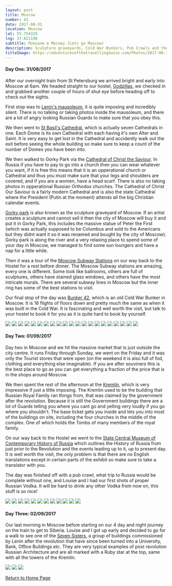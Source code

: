 ```yaml
---
layout: post
title: Moscow
number: 41
date: 2017-08-31
location: Moscow
lat: 55.754329
lng: 37.621198
subtitle: Поехали в Москву (Lets go Moscow)
description: Sculpture graveyards, Cold War Bunkers, Pub Crawls and the Kremlin!
titleImage: https://adventuresofthetravellingtwins.com/Photos/2017-08-31-Moscow/cover-min.JPG
---
```


<h4>Day One: 31/08/2017</h4>

After our overnight train from St Petersburg we arrived bright and early into Moscow at 6am. We headed straight to our hostel, <a target="_blank" href="http://godzillashostel.com/">Godzillas</a>, we checked in and grabbed another couple of hours of shut eye before heading off to check out the sights.

First stop was to <a target="_blank" href="http://www.moscow.info/red-square/lenin-mausoleum.aspx">Lenin's mausoleum</a>, it is quite imposing and incredibly silent. There is no talking or taking photos inside the mausoleum, and there are a lot of angry looking Russian Guards to make sure that you obey this. 

We then went to <a target="_blank" href="http://www.moscow.info/red-square/st-basils-cathedral.aspx">St Basil's Cathedral</a>, which is actually seven Cathedrals in one. Each Dome is its own Cathedral with each having it's own Alter and Saint. It is very easy to get lost in the Cathedral and accidently walk out the exit before seeing the whole building so make sure to keep a count of the number of Domes you have been into.  

We then walked to Gorky Park via the <a target="_blank" href="http://www.moscow.info/orthodox-moscow/cathedral-christ-saviour.aspx">Cathedral of Christ the Saviour</a>. In Russia if you have to pay to go into a church then you can wear whatever you want, if it is free this means that it is an opperational church or Cathedral and thus you must make sure that your legs and shoulders are covered, and if you are a women, have a head scarf. There is also no taking photos in opperational Russian Orthodox churches. The Cathedral of Christ Our Saviour is a fairly modern Cathedral and is also the state Cathedral where the President (Putin at the moment) attends all the big Christian calendar events. 

<a target="_blank" href="http://www.moscow.info/parks/gorky-park.aspx">Gorky park</a> is also known as the sculpture graveyard of Moscow. If an artist creates a sculpture and cannot sell it then the city of Moscow will buy it and put it in Gorky Park, this includes the massive statue of Peter the First (which was actually supposed to be Columbus and sold to the Americans but they didnt want it so it was renamed and bought by the city of Moscow). Gorky park is along the river and a very relaxing place to spend some of your day in Moscow, we managed to find some sun loungers and have a nap for a little while. 

Then it was a tour of the <a target="_blank" href="http://www.creativevisualart.com/2013/05/21/11-of-moscows-most-beautiful-metro-stations">Moscow Subway Stations</a> on our way back to the Hostel for a rest before dinner. The Moscow Subway stations are amazing, every one is different. Some look like ballrooms, others are full of sculptures, others have stained glass windows, and others have the most intricate murals. There are several subway lines in Moscow but the inner ring has some of the best stations to visit. 

Our final stop of the day was <a target="_blank" href="http://bunker42.com/eng/">Bunker 42</a>, which is an old Cold War Bunker in Moscow. It is 18 flights of floors down and pretty much the same as when it was built in the Cold War. It is fascinating and well worth the visit, but talk to your hostel to book it for you as it is quite hard to book by yourself. 

<img src="https://adventuresofthetravellingtwins.com/Photos/2017-08-31-Moscow/day11-min.JPG" class="image1">
<img src="https://adventuresofthetravellingtwins.com/Photos/2017-08-31-Moscow/day12-min.JPG" class="image1">
<img src="https://adventuresofthetravellingtwins.com/Photos/2017-08-31-Moscow/day13-min.JPG" class="image1">
<img src="https://adventuresofthetravellingtwins.com/Photos/2017-08-31-Moscow/day14-min.JPG" class="image1">
<img src="https://adventuresofthetravellingtwins.com/Photos/2017-08-31-Moscow/day15-min.JPG" class="image1">
<img src="https://adventuresofthetravellingtwins.com/Photos/2017-08-31-Moscow/day16-min.JPG" class="image1">
<img src="https://adventuresofthetravellingtwins.com/Photos/2017-08-31-Moscow/day17-min.JPG" class="image1">
<img src="https://adventuresofthetravellingtwins.com/Photos/2017-08-31-Moscow/day18-min.JPG" class="image1">
<img src="https://adventuresofthetravellingtwins.com/Photos/2017-08-31-Moscow/day19-min.JPG" class="image1">
<img src="https://adventuresofthetravellingtwins.com/Photos/2017-08-31-Moscow/day110-min.JPG" class="image1">
<img src="https://adventuresofthetravellingtwins.com/Photos/2017-08-31-Moscow/day111-min.JPG" class="image1">
<img src="https://adventuresofthetravellingtwins.com/Photos/2017-08-31-Moscow/day112-min.JPG" class="image1">
<img src="https://adventuresofthetravellingtwins.com/Photos/2017-08-31-Moscow/day113-min.JPG" class="image1">
<img src="https://adventuresofthetravellingtwins.com/Photos/2017-08-31-Moscow/day114-min.JPG" class="image1">
<img src="https://adventuresofthetravellingtwins.com/Photos/2017-08-31-Moscow/day115-min.JPG" class="image1">
<img src="https://adventuresofthetravellingtwins.com/Photos/2017-08-31-Moscow/day116-min.JPG" class="image1">
<img src="https://adventuresofthetravellingtwins.com/Photos/2017-08-31-Moscow/day117-min.JPG" class="image1">
<img src="https://adventuresofthetravellingtwins.com/Photos/2017-08-31-Moscow/day118-min.JPG" class="image1">
<img src="https://adventuresofthetravellingtwins.com/Photos/2017-08-31-Moscow/day119-min.JPG" class="image1">
<img src="https://adventuresofthetravellingtwins.com/Photos/2017-08-31-Moscow/day120-min.JPG" class="image1">
<img src="https://adventuresofthetravellingtwins.com/Photos/2017-08-31-Moscow/day121-min.JPG" class="image1">

<h4>Day Two: 01/09/2017</h4>

Day two in Moscow and we hit the massive market that is just outside the city centre. It runs Friday through Sunday, we went on the Friday and it was only the Tourist stores that were open (on the weekend it is also full of fod, clothing and everything else imaginable). If you are after souviners this is the best place to go as you can get everything a fraction of the price that is in the shops around Moscow. 

We then spent the rest of the afternoon at the <a target="_blank" href="https://www.kreml.ru/?cmd=00000000000000000110000000000000000&cmdex=409000000000000000000">Kremlin</a>, which is very impressive if just a little imposing. The Kremlin used to be the building that Russian Royal Family ran things from, that was claimed by the government after the revolution. Because it is still the Government buildings there are a lot of Guards telling you where you cant go and yelling very loudly if you go where you shouldn't. The base ticket gets you inside and lets you into most of the buildings on site, including the four churches in the middle of the complex. One of which holds the Tombs of many members of the royal family. 

On our way back to the Hostel we went to the <a target="_blank" href="http://www.russianmuseums.info/M388">State Central Museum of Contemporary History of Russia</a> which outlines the History of Russia from just prior to the Revolution and the events leading up to it, up to present day. It is well worth the visit, the only problem is that there are no English translations except in certain parts of the exhibit so make sure to take a translator with you. 

The day was finished off with a pub crawl, what trip to Russia would be complete without one, and Louise and I had our first shots of proper Russian Vodka. It will be hard to drink any other Vodka from now on, this stuff is so nice!

<img src="https://adventuresofthetravellingtwins.com/Photos/2017-08-31-Moscow/day21-min.JPG" class="image1">
<img src="https://adventuresofthetravellingtwins.com/Photos/2017-08-31-Moscow/day22-min.JPG" class="image1">
<img src="https://adventuresofthetravellingtwins.com/Photos/2017-08-31-Moscow/day23-min.JPG" class="image1">
<img src="https://adventuresofthetravellingtwins.com/Photos/2017-08-31-Moscow/day24-min.JPG" class="image1">
<img src="https://adventuresofthetravellingtwins.com/Photos/2017-08-31-Moscow/day25-min.JPG" class="image1">
<img src="https://adventuresofthetravellingtwins.com/Photos/2017-08-31-Moscow/day26-min.JPG" class="image1">
<img src="https://adventuresofthetravellingtwins.com/Photos/2017-08-31-Moscow/day27-min.JPG" class="image1">
<img src="https://adventuresofthetravellingtwins.com/Photos/2017-08-31-Moscow/day28-min.JPG" class="image1">
<img src="https://adventuresofthetravellingtwins.com/Photos/2017-08-31-Moscow/day29-min.JPG" class="image1">
<img src="https://adventuresofthetravellingtwins.com/Photos/2017-08-31-Moscow/day210-min.JPG" class="image1">
<img src="https://adventuresofthetravellingtwins.com/Photos/2017-08-31-Moscow/day211-min.JPG" class="image1">
<img src="https://adventuresofthetravellingtwins.com/Photos/2017-08-31-Moscow/day212-min.JPG" class="image1">


<h4>Day Three: 02/09/2017</h4>

Our last morning in Moscow before starting on our 4 day and night journey on the train to get to Siberia. Louise and I got up early and decided to go for a walk to see one of the <a target="_blank" href="https://www.inyourpocket.com/moscow/Stalins-Seven-Sisters_70480f">Seven Sisters</a>, a group of buildings commissioned by Lenin after the revolution that have since been turned into a University, Bank, Office Buildings etc. They are very typical examples of post revolution Russian Architecture and are all marked with a Ruby star at the top, same with all the towers of the Kremlin. 

<img src="https://adventuresofthetravellingtwins.com/Photos/2017-08-31-Moscow/day213-min.JPG" class="image1">
<img src="https://adventuresofthetravellingtwins.com/Photos/2017-08-31-Moscow/day214-min.JPG" class="image1">
<img src="https://adventuresofthetravellingtwins.com/Photos/2017-08-31-Moscow/day215-min.JPG" class="image1">

<a href="https://adventuresofthetravellingtwins.com">Return to Home Page</a>


